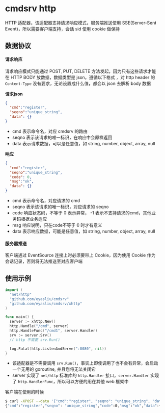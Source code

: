 # cmdsrv http

HTTP 适配器，该适配器支持请求响应模式，服务端推送使用 SSE(Server-Sent Event)，所以需要客户端支持，会话 sid 使用 cookie 做保持

## 数据协议

#### 请求响应

请求响应模式只能通过 POST, PUT, DELETE 方法发起，因为只有这些请求才能在 HTTP BODY 放数据，数据类型是 json，遵循以下格式 ，对 http header 的 `Content-Type` 没有要求，无论设置成什么值，都会以 json 去解析 body 数据

**请求json**
```json
{
  "cmd":"register",
  "seqno":"unique_string",
  "data": {}
}
```

 * cmd 表示命令名，对应 cmdsrv 的路由
 * seqno 表示该请求的唯一标识，在响应中会原样返回
 * data 表示请求数据，可以是任意值，如 string, number, object, array, null


**响应**
```json
{
  "cmd":"register",
  "seqno":"unique_string",
  "code": 0,
  "msg":"ok",
  "data": {}
}
```

 * cmd 表示命令名，对应请求的 cmd
 * seqno 表示该请求的唯一标识，对应请求的 seqno
 * code 响应状态码，不等于 0 表示异常， -1 表示不支持请求的cmd，其他业务码根据业务适应
 * msg 响应说明，只在code不等于 0 时才有意义
 * data 表示响应数据，可能是任意值，如 string, number, object, array, null

#### 服务器推送

客户端通过 EventSource 连接上时必须要带上 Cookie，因为使用 Cookie 作为会话记录，否则将无法推送至对应客户端

## 使用示例

```go
import (
  "net/http"
  "github.com/eyasliu/cmdsrv"
  "github.com/eyasliu/cmdsrv/xhttp"
)

func main() {
  server := xhttp.New()
  http.Handle("/cmd", server)
  http.HandleFunc("/cmd1", server.Handler)
  srv := server.Srv()
  // http 不需要 srv.Run()

  log.Fatal(http.ListenAndServe(":8080", nil))
}
```

 - 该适配器是不需要调用 `srv.Run()`，事实上即使调用了也不会有异常，会启动一个无用的 goroutine, 并且您将无法关闭它
 - server 实现了 `net/http` 标准库的 `http.Handler` 接口，`server.Handler` 实现了 `http.HandlerFunc`，所以可以方便的用在其他 web 框架中

客户端在使用的时候

```sh
$ curl -XPOST --data '{"cmd":"register", "seqno": "unique_string", "data":{"name": "eyasliu"}}' http://127.0.0.1:8080/cmd
{"cmd":"register","seqno": "unique_string","code":0,"msg":"ok","data":{"timestamp": 1610960488}}
```
